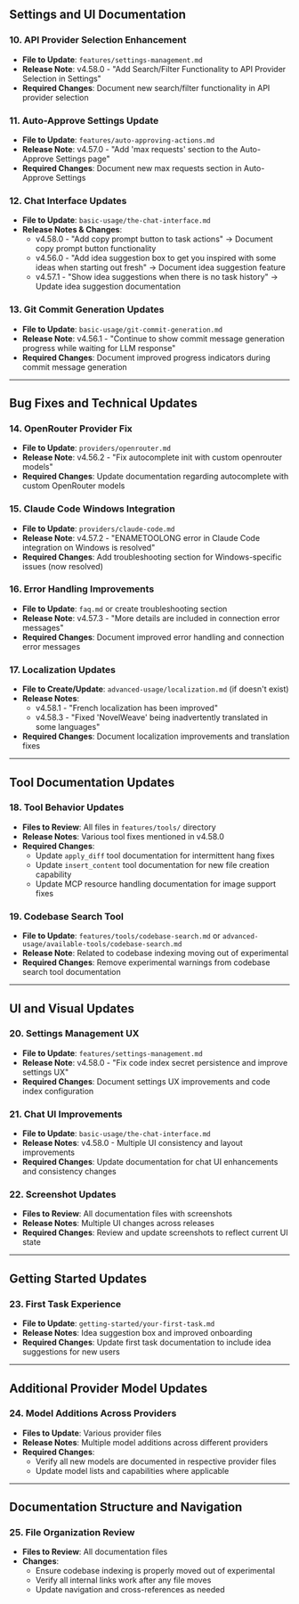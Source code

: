 ## Settings and UI Documentation

### 10. API Provider Selection Enhancement

- **File to Update**: `features/settings-management.md`
- **Release Note**: v4.58.0 - "Add Search/Filter Functionality to API Provider Selection in Settings"
- **Required Changes**: Document new search/filter functionality in API provider selection

### 11. Auto-Approve Settings Update

- **File to Update**: `features/auto-approving-actions.md`
- **Release Note**: v4.57.0 - "Add 'max requests' section to the Auto-Approve Settings page"
- **Required Changes**: Document new max requests section in Auto-Approve Settings

### 12. Chat Interface Updates

- **File to Update**: `basic-usage/the-chat-interface.md`
- **Release Notes & Changes**:
    - v4.58.0 - "Add copy prompt button to task actions" → Document copy prompt button functionality
    - v4.56.0 - "Add idea suggestion box to get you inspired with some ideas when starting out fresh" → Document idea suggestion feature
    - v4.57.1 - "Show idea suggestions when there is no task history" → Update idea suggestion documentation

### 13. Git Commit Generation Updates

- **File to Update**: `basic-usage/git-commit-generation.md`
- **Release Note**: v4.56.1 - "Continue to show commit message generation progress while waiting for LLM response"
- **Required Changes**: Document improved progress indicators during commit message generation

---

## Bug Fixes and Technical Updates

### 14. OpenRouter Provider Fix

- **File to Update**: `providers/openrouter.md`
- **Release Note**: v4.56.2 - "Fix autocomplete init with custom openrouter models"
- **Required Changes**: Update documentation regarding autocomplete with custom OpenRouter models

### 15. Claude Code Windows Integration

- **File to Update**: `providers/claude-code.md`
- **Release Note**: v4.57.2 - "ENAMETOOLONG error in Claude Code integration on Windows is resolved"
- **Required Changes**: Add troubleshooting section for Windows-specific issues (now resolved)

### 16. Error Handling Improvements

- **File to Update**: `faq.md` or create troubleshooting section
- **Release Note**: v4.57.3 - "More details are included in connection error messages"
- **Required Changes**: Document improved error handling and connection error messages

### 17. Localization Updates

- **File to Create/Update**: `advanced-usage/localization.md` (if doesn't exist)
- **Release Notes**:
    - v4.58.1 - "French localization has been improved"
    - v4.58.3 - "Fixed 'NovelWeave' being inadvertently translated in some languages"
- **Required Changes**: Document localization improvements and translation fixes

---

## Tool Documentation Updates

### 18. Tool Behavior Updates

- **Files to Review**: All files in `features/tools/` directory
- **Release Notes**: Various tool fixes mentioned in v4.58.0
- **Required Changes**:
    - Update `apply_diff` tool documentation for intermittent hang fixes
    - Update `insert_content` tool documentation for new file creation capability
    - Update MCP resource handling documentation for image support fixes

### 19. Codebase Search Tool

- **File to Update**: `features/tools/codebase-search.md` or `advanced-usage/available-tools/codebase-search.md`
- **Release Note**: Related to codebase indexing moving out of experimental
- **Required Changes**: Remove experimental warnings from codebase search tool documentation

---

## UI and Visual Updates

### 20. Settings Management UX

- **File to Update**: `features/settings-management.md`
- **Release Note**: v4.58.0 - "Fix code index secret persistence and improve settings UX"
- **Required Changes**: Document settings UX improvements and code index configuration

### 21. Chat UI Improvements

- **File to Update**: `basic-usage/the-chat-interface.md`
- **Release Notes**: v4.58.0 - Multiple UI consistency and layout improvements
- **Required Changes**: Update documentation for chat UI enhancements and consistency changes

### 22. Screenshot Updates

- **Files to Review**: All documentation files with screenshots
- **Release Notes**: Multiple UI changes across releases
- **Required Changes**: Review and update screenshots to reflect current UI state

---

## Getting Started Updates

### 23. First Task Experience

- **File to Update**: `getting-started/your-first-task.md`
- **Release Notes**: Idea suggestion box and improved onboarding
- **Required Changes**: Update first task documentation to include idea suggestions for new users

---

## Additional Provider Model Updates

### 24. Model Additions Across Providers

- **Files to Update**: Various provider files
- **Release Notes**: Multiple model additions across different providers
- **Required Changes**:
    - Verify all new models are documented in respective provider files
    - Update model lists and capabilities where applicable

---

## Documentation Structure and Navigation

### 25. File Organization Review

- **Files to Review**: All documentation files
- **Changes**:
    - Ensure codebase indexing is properly moved out of experimental
    - Verify all internal links work after any file moves
    - Update navigation and cross-references as needed
